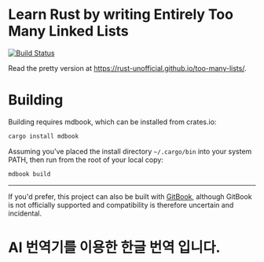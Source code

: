 # Learn Rust by writing Entirely Too Many Linked Lists
[![Build Status](https://travis-ci.org/rust-unofficial/too-many-lists.svg?branch=master)](https://travis-ci.org/rust-unofficial/too-many-lists)

Read the pretty version at https://rust-unofficial.github.io/too-many-lists/.

# Building

Building requires mdbook, which can be installed from crates.io:

```sh
cargo install mdbook
```

Assuming you've placed the install directory `~/.cargo/bin` into your system PATH, then run from the root of your local copy:

```sh
mdbook build
```

---

If you'd prefer, this project can also be built with
[GitBook](https://github.com/GitbookIO/gitbook), although GitBook
is not officially supported and compatibility is therefore
uncertain and incidental.

# AI 번역기를 이용한 한글 번역 입니다.
